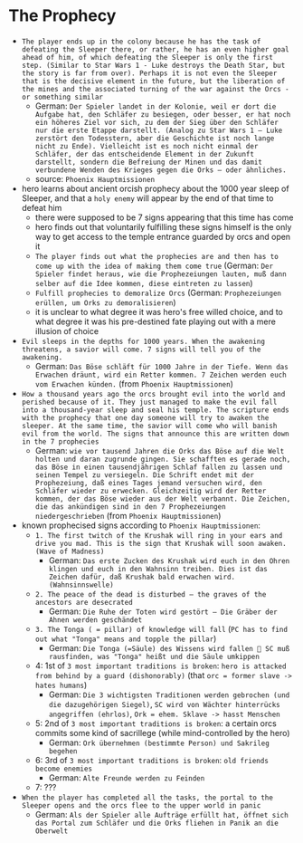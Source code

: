 # The Prophecy
- `The player ends up in the colony because he has the task of defeating the Sleeper there, or rather, he has an even higher goal ahead of him, of which defeating the Sleeper is only the first step. (Similar to Star Wars 1 - Luke destroys the Death Star, but the story is far from over). Perhaps it is not even the Sleeper that is the decisive element in the future, but the liberation of the mines and the associated turning of the war against the Orcs - or something similar`
  - German: `Der Spieler landet in der Kolonie, weil er dort die Aufgabe hat, den Schläfer zu besiegen, oder besser, er hat noch ein höheres Ziel vor sich, zu dem der Sieg über den Schläfer nur die erste Etappe darstellt. (Analog zu Star Wars 1 – Luke zerstört den Todesstern, aber die Geschichte ist noch lange nicht zu Ende). Vielleicht ist es noch nicht einmal der Schläfer, der das entscheidende Element in der Zukunft darstellt, sondern die Befreiung der Minen und das damit verbundene Wenden des Krieges gegen die Orks – oder ähnliches.`
  - source: `Phoenix Hauptmissionen`
- hero learns about ancient orcish prophecy about the 1000 year sleep of Sleeper, and that a `holy enemy` will appear by the end of that time to defeat him
  - there were supposed to be 7 signs appearing that this time has come
  - hero finds out that voluntarily fulfilling these signs himself is the only way to get access to the temple entrance guarded by orcs and open it
  - `The player finds out what the prophecies are and then has to come up with the idea of making them come true` (German: `Der Spieler findet heraus, wie die Prophezeiungen lauten, muß dann selber auf die Idee kommen, diese eintreten zu lassen`)
  - `Fulfill prophecies to demoralize Orcs` (German: `Prophezeiungen erüllen, um Orks zu demoralisieren`)
  - it is unclear to what degree it was hero's free willed choice, and to what degree it was his pre-destined fate playing out with a mere illusion of choice
- `Evil sleeps in the depths for 1000 years. When the awakening threatens, a savior will come. 7 signs will tell you of the awakening.`
  - German: `Das Böse schläft für 1000 Jahre in der Tiefe. Wenn das Erwachen dräunt, wird ein Retter kommen. 7 Zeichen werden euch vom Erwachen künden.` (from `Phoenix Hauptmissionen`)
- `How a thousand years ago the orcs brought evil into the world and perished because of it. They just managed to make the evil fall into a thousand-year sleep and seal his temple. The scripture ends with the prophecy that one day someone will try to awaken the sleeper. At the same time, the savior will come who will banish evil from the world. The signs that announce this are written down in the 7 prophecies`
  - German: `wie vor tausend Jahren die Orks das Böse auf die Welt holten und daran zugrunde gingen. Sie schafften es gerade noch, das Böse in einen tausendjährigen Schlaf fallen zu lassen und seinen Tempel zu versiegeln. Die Schrift endet mit der Prophezeiung, daß eines Tages jemand versuchen wird, den Schläfer wieder zu erwecken. Gleichzeitig wird der Retter kommen, der das Böse wieder aus der Welt verbannt. Die Zeichen, die das ankündigen sind in den 7 Prophezeiungen niedergeschrieben` (from `Phoenix Hauptmissionen`)
- known prophecised signs according to `Phoenix Hauptmissionen`:
  - `1. The first twitch of the Krushak will ring in your ears and drive you mad. This is the sign that Krushak will soon awaken. (Wave of Madness)`
    - German: `Das erste Zucken des Krushak wird euch in den Ohren klingen und euch in den Wahnsinn treiben. Dies ist das Zeichen dafür, daß Krushak bald erwachen wird. (Wahnsinnswelle)`
  - `2. The peace of the dead is disturbed – the graves of the ancestors are desecrated`
    - German: `Die Ruhe der Toten wird gestört – Die Gräber der Ahnen werden geschändet`
  - `3. The Tonga ( = pillar) of knowledge will fall` (`PC has to find out what "Tonga" means and topple the pillar`)
    - German: `Die Tonga (=Säule) des Wissens wird fallen  SC muß rausfinden, was "Tonga" heißt und die Säule umkippen`
  - 4: 1st of `3 most important traditions is broken`: `hero is attacked from behind by a guard (dishonorably)` (that `orc = former slave -> hates humans`)
    - German: `Die 3 wichtigsten Traditionen werden gebrochen (und die dazugehörigen Siegel)`, `SC wird von Wächter hinterrücks angegriffen (ehrlos)`, `Ork = ehem. Sklave -> hasst Menschen`
  - 5: 2nd of `3 most important traditions is broken`: a certain orcs commits some kind of sacrillege (while mind-controlled by the hero)
    - German: `Ork übernehmen (bestimmte Person) und Sakrileg begehen`
  - 6: 3rd of `3 most important traditions is broken`: `old friends become enemies`
    - German: `Alte Freunde werden zu Feinden`
  - 7: ???
- `When the player has completed all the tasks, the portal to the Sleeper opens and the orcs flee to the upper world in panic`
  - German: `Als der Spieler alle Aufträge erfüllt hat, öffnet sich das Portal zum Schläfer und die Orks fliehen in Panik an die Oberwelt`
